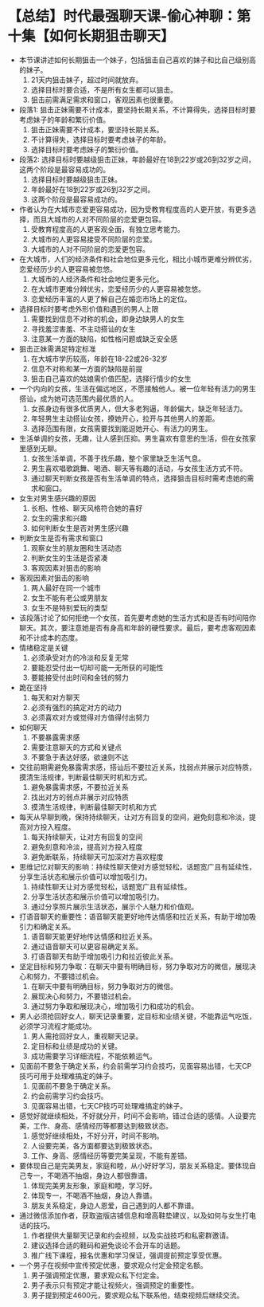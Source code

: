 # 【总结】时代最强聊天课-偷心神聊：第十集【如何长期狙击聊天】

-   本节课讲述如何长期狙击一个妹子，包括狙击自己喜欢的妹子和比自己级别高的妹子。
    1.  21天内狙击妹子，超过时间就放弃。
    2.  选择目标时要合适，不是所有女生都可以狙击。
    3.  狙击前需满足需求和窗口，客观因素也很重要。
-   段落1: 狙击正妹需要不计成本，要坚持长期关系，不计算得失，选择目标时要考虑妹子的年龄和繁衍价值。
    1.  狙击正妹需要不计成本，要坚持长期关系。
    2.  不计算得失，选择目标时要考虑妹子的年龄。
    3.  选择目标时要考虑妹子的繁衍价值。
-   段落2: 选择目标时要越级狙击正妹，年龄最好在18到22岁或26到32岁之间，这两个阶段是最容易成功的。
    1.  选择目标时要越级狙击正妹。
    2.  年龄最好在18到22岁或26到32岁之间。
    3.  这两个阶段是最容易成功的。
-   作者认为在大城市恋爱更容易成功，因为受教育程度高的人更开放，有更多选择，而且大城市的人对不同阶层的恋爱更包容。
    1.  受教育程度高的人更客观全面，有独立思考能力。
    2.  大城市的人更容易接受不同阶层的恋爱。
    3.  大城市的人对不同阶层的恋爱更包容。
-   在大城市，人们的经济条件和社会地位更多元化，相比小城市更难分辨优劣，恋爱经历少的人更容易被忽悠。
    1.  大城市的人经济条件和社会地位更多元化。
    2.  在大城市更难分辨优劣，恋爱经历少的人更容易被忽悠。
    3.  恋爱经历丰富的人更了解自己在婚恋市场上的定位。
-   选择目标时要考虑外形价值和遇到的男人上限
    1.  需要找到信息不对称的机会，即身边缺男人的女生
    2.  寻找羞涩害羞、不主动搭讪的女生
    3.  注意某一方面的缺陷，如性格问题或缺乏安全感
-   狙击正妹需满足特定标准
    1.  在大城市学历较高，年龄在18-22或26-32岁
    2.  信息不对称和某一方面的缺陷是前提
    3.  狙击自己喜欢的姑娘需价值匹配，选择行情少的女生
-   一个内向的女孩，生活在偏远地区，不愿接触他人。被一位年轻有活力的男生搭讪，成为她可选范围内最优质的人。
    1.  女孩身边有很多优质男人，但大多老狗逼，年龄偏大，缺乏年轻活力。
    2.  年轻男生主动搭讪女孩，撩她开心，拉开与其他男人的差距。
    3.  选择范围有限，女孩需要找到能逗她开心、有活力的男生。
-   生活单调的女孩，无趣，让人感到压抑。男生喜欢有意思的生活，但在女孩家里感到无聊。
    1.  女孩生活单调，不善于找乐趣，整个家里缺乏生活气息。
    2.  男生喜欢唱歌跳舞、喝酒、聊天等有趣的活动，与女孩生活方式不符。
    3.  通过聊天判断女孩是否有生活单调的特点，选择狙击目标时需考虑她的需求和窗口。
-   女生对男生感兴趣的原因
    1.  长相、性格、聊天风格符合她的喜好
    2.  女生的需求和兴趣
    3.  如何判断女生是否对男生感兴趣
-   判断女生是否有需求和窗口
    1.  观察女生的朋友圈和生活动态
    2.  判断女生的生活是否紧凑
    3.  客观因素对狙击的影响
-   客观因素对狙击的影响
    1.  两人最好在同一个城市
    2.  女生不能有老公或男朋友
    3.  女生不是特别爱玩的类型
-   该段落讨论了如何拒绝一个女孩，首先要考虑她的生活方式和是否有时间陪你聊天。其次，要注意她是否有身高和年龄的硬性要求。最后，要考虑客观因素和不计成本的态度。
-   情绪稳定是关键
    1.  必须承受对方的冷淡和反复无常
    2.  要能忍受付出一切却可能一无所获的可能性
    3.  要能接受付出时间和金钱的努力
-   跪在坚持
    1.  每天和对方聊天
    2.  必须有强烈的搞定对方的动力
    3.  必须喜欢对方或觉得对方值得付出努力
-   如何聊天
    1.  不要暴露需求感
    2.  需要注意聊天的方式和关键点
    3.  不要急于表达好感，欲速则不达
-   交往前期需避免暴露需求感，搭讪后不要拉近关系，找弱点并展示对应特质，摸清生活规律，判断最佳聊天时机和方式。
    1.  避免暴露需求感，不要拉近关系
    2.  找出对方的弱点并展示对应特质
    3.  摸清生活规律，判断最佳聊天时机和方式
-   每天从早聊到晚，保持持续聊天，让对方有回复的空间，避免刻意和冷淡，提高对方投入程度。
    1.  每天持续聊天，让对方有回复的空间
    2.  避免刻意和冷淡，提高对方投入程度
    3.  避免断联系，持续聊天可加深对方喜欢程度
-   思维记忆对聊天的影响：持续性聊天使对方感觉轻松，话题宽广且有延续性，分享生活状态和展示价值可以增加吸引力。
    1.  持续性聊天让对方感觉轻松，话题宽广且有延续性。
    2.  分享生活状态和展示价值可以增加吸引力。
    3.  通过分享照片展示生活状态，展示个人魅力和价值观。
-   打语音聊天的重要性：语音聊天能更好地传达情感和拉近关系，有助于增加吸引力和确定关系。
    1.  语音聊天能更好地传达情感和拉近关系。
    2.  通过语音聊天可以更容易确定关系。
    3.  打语音聊天有助于增加吸引力和拉近彼此关系。
-   坚定目标和努力争取：在聊天中要有明确目标，努力争取对方的微信，展现决心和努力，不要错过机会。
    1.  在聊天中要有明确目标，努力争取对方的微信。
    2.  展现决心和努力，不要错过机会。
    3.  通过努力争取和展现决心，增加吸引力和成功的机会。
-   男人必须抢回好女人，聊天记录重要，定目标和业绩关键，不能靠运气吃饭，必须学习流程才能成功。
    1.  男人需抢回好女人，重视聊天记录。
    2.  定目标和业绩是成功的关键。
    3.  成功需要学习详细流程，不能依赖运气。
-   见面前不要急于确定关系，约会前需学习约会技巧，见面容易出错，七天CP技巧可用于处理难搞定的妹子。
    1.  见面前不要急于确定关系。
    2.  约会前需学习约会技巧。
    3.  见面容易出错，七天CP技巧可处理难搞定的妹子。
-   感觉好就继续相处，不好就分开，时间不会影响，错过合适的感情。人设要完美，工作、身高、感情经历等都要达到极致状态。
    1.  感觉好继续相处，不好分开，时间不影响。
    2.  人设要完美，各方面都要达到极致状态。
    3.  工作、身高、感情经历等要完美呈现，不能有差错。
-   要体现自己是完美男友，家庭和睦，从小好好学习，朋友关系稳定。要体现自己专一，不喝酒不抽烟，身边人都很靠谱。
    1.  体现完美男友形象，家庭和睦，学习好。
    2.  体现专一，不喝酒不抽烟，身边人靠谱。
    3.  朋友关系稳定，身边人恩爱，自己遇到的人都不靠谱。
-   通过微信添加作者，获取盗版店铺信息和增高鞋垫建议，以及如何与女生打电话的技巧。
    1.  作者提供大量聊天记录和约会视频，以及实战技巧和私密群邀请。
    2.  建议选择合适的鞋码和避免谈论不会开车的话题。
    3.  推广线下课程，报名优惠和学习保证，强调提前预定享受优惠。
-   一个男子在视频中宣传预定优惠，要求观众付定金预定名额。
    1.  男子强调预定优惠，要求观众私下付定金。
    2.  男子表示只有预定才能让视频火，强调预定的重要性。
    3.  男子提到预定4600元，要求观众私下联系他，结束视频后继续交流。